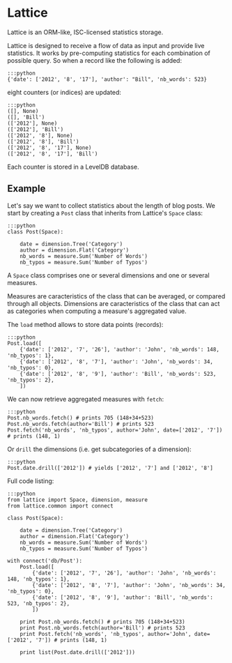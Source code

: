 
# Lattice

Lattice is an ORM-like, ISC-licensed statistics storage.

Lattice is designed to receive a flow of data as input and provide
live statistics. It works by pre-computing statistics for each
combination of possible query. So when a record like the following is
added:

    :::python
    {'date': ['2012', '8', '17'], 'author': "Bill", 'nb_words': 523}

eight counters (or indices) are updated:

    :::python
    ([], None)
    ([], 'Bill')
    (['2012'], None)
    (['2012'], 'Bill')
    (['2012', '8'], None)
    (['2012', '8'], 'Bill')
    (['2012', '8', '17'], None)
    (['2012', '8', '17'], 'Bill')


Each counter is stored in a LevelDB database.


## Example

Let's say we want to collect statistics about the length of blog posts. We
start by creating a `Post` class that inherits from  Lattice's `Space` class:

    :::python
    class Post(Space):

        date = dimension.Tree('Category')
        author = dimension.Flat('Category')
        nb_words = measure.Sum('Number of Words')
        nb_typos = measure.Sum('Number of Typos')

A `Space` class comprises one or several dimensions and one or several
measures.

Measures are caracteristics of the class that can be averaged, or compared
through all objects. Dimensions are caracteristics of the class that can 
act as categories when computing a measure's aggregated value.

The `load` method allows to store data points (records):

    :::python
    Post.load([
        {'date': ['2012', '7', '26'], 'author': 'John', 'nb_words': 148, 'nb_typos': 1},
        {'date': ['2012', '8', '7'], 'author': 'John', 'nb_words': 34, 'nb_typos': 0},
        {'date': ['2012', '8', '9'], 'author': 'Bill', 'nb_words': 523, 'nb_typos': 2},
        ])

We can now retrieve aggregated measures with `fetch`:

    :::python
    Post.nb_words.fetch() # prints 705 (148+34+523)
    Post.nb_words.fetch(author='Bill') # prints 523
    Post.fetch('nb_words', 'nb_typos', author='John', date=['2012', '7']) # prints (148, 1)

Or `drill` the dimensions (i.e. get subcategories of a dimension):

    :::python
    Post.date.drill(['2012']) # yields ['2012', '7'] and ['2012', '8']

Full code listing:

    :::python
    from lattice import Space, dimension, measure
    from lattice.common import connect

    class Post(Space):

        date = dimension.Tree('Category')
        author = dimension.Flat('Category')
        nb_words = measure.Sum('Number of Words')
        nb_typos = measure.Sum('Number of Typos')

    with connect('db/Post'):
        Post.load([
            {'date': ['2012', '7', '26'], 'author': 'John', 'nb_words': 148, 'nb_typos': 1},
            {'date': ['2012', '8', '7'], 'author': 'John', 'nb_words': 34, 'nb_typos': 0},
            {'date': ['2012', '8', '9'], 'author': 'Bill', 'nb_words': 523, 'nb_typos': 2},
            ])

        print Post.nb_words.fetch() # prints 705 (148+34+523)
        print Post.nb_words.fetch(author='Bill') # prints 523
        print Post.fetch('nb_words', 'nb_typos', author='John', date=['2012', '7']) # prints (148, 1)

        print list(Post.date.drill(['2012']))
